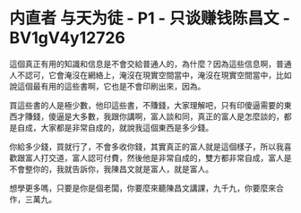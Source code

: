 # 内直者 与天为徒 - P1 - 只谈赚钱陈昌文 - BV1gV4y12726

這個真正有用的知識和信息是不會交給普通人的，為什麼？因為這些信息啊，普通人不認可，它會淹沒在網絡上，淹沒在現實空間當中，淹沒在現實空間當中，比如說這個最有用的這些書啊，它也是不會印刷出來，因為。

買這些書的人是極少數，他印這些書，不賺錢，大家理解吧，只有印傻逼需要的東西才賺錢，傻逼是大多數，我跟你講啊，富人談和同，真正的富人是怎麼談的，都是自成，大家都是非常自成的，就說我這個東西是多少錢。

你給多少錢，買就行了，不會多收你錢，其實真正的富人就是這個樣子，所以我喜歡跟富人打交道，富人認可付費，然後他是非常自成的，雙方都非常自成，富人是不會整你的，我就告訴你，我陳昌文就是富人，就是富人。

想學更多嗎，只要是你是個老闆，你要麼來聽陳昌文講課，九千九，你要麼來合作，三萬九。